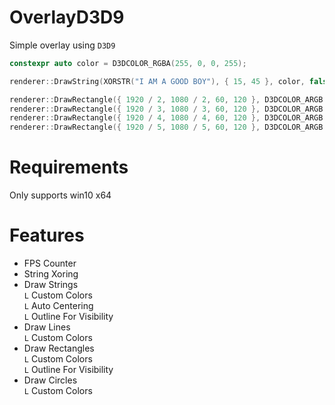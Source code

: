 # OverlayD3D9
Simple overlay using `D3D9`

```cpp
constexpr auto color = D3DCOLOR_RGBA(255, 0, 0, 255);

renderer::DrawString(XORSTR("I AM A GOOD BOY"), { 15, 45 }, color, false, true, detail::d3d9_font);

renderer::DrawRectangle({ 1920 / 2, 1080 / 2, 60, 120 }, D3DCOLOR_ARGB(255, 155, 000, 155), true);
renderer::DrawRectangle({ 1920 / 3, 1080 / 3, 60, 120 }, D3DCOLOR_ARGB(255, 155, 055, 155), true);
renderer::DrawRectangle({ 1920 / 4, 1080 / 4, 60, 120 }, D3DCOLOR_ARGB(200, 055, 155, 155), true);
renderer::DrawRectangle({ 1920 / 5, 1080 / 5, 60, 120 }, D3DCOLOR_ARGB(155, 055, 255, 155), true);
```

# Requirements
Only supports win10 x64

# Features
- FPS Counter  
- String Xoring  
- Draw Strings  
`L` Custom Colors  
`L` Auto Centering  
`L` Outline For Visibility  
- Draw Lines  
`L` Custom Colors  
- Draw Rectangles  
`L` Custom Colors  
`L` Outline For Visibility  
- Draw Circles  
`L` Custom Colors
